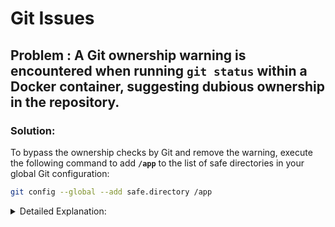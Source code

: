 # Git Issues

## Problem : A Git ownership warning is encountered when running **`git status`** within a Docker container, suggesting dubious ownership in the repository.

### **Solution:**

To bypass the ownership checks by Git and remove the warning, execute the following command to add **`/app`** to the list of safe directories in your global Git configuration:

```bash
git config --global --add safe.directory /app
```

<details markdown="1">
<summary>Detailed Explanation:</summary>

**Understanding the Problem:**

- Git has built-in security measures to prevent operations in directories with potentially unsafe permissions, which may be a concern when using Docker volumes.
- The warning indicates that the current directory's ownership or permissions are not trusted by Git, possibly due to the way Docker handles user IDs and permissions.

#### **Step-by-Step Solution:**

1. **Add Safe Directory:**
   - Execute the suggested command to add the repository directory to the list of safe directories:

     ```bash
     bashCopy code
     git config --global --add safe.directory /app

     ```
   - This command tells Git to trust operations in the **`/app`** directory, which is necessary if you are sure of the directory's security and the warning is a false alarm.
2. **Verify Configuration Change:**
   - Check that the directory has been added successfully by listing the global Git configuration:

     ```bash
     bashCopy code
     git config --global --list

     ```
   - Look for the **`safe.directory`** entry to confirm that **`/app`** has been added.
3. **Re-Attempt Git Operations:**
   - Run **`git status`** or other Git commands again to ensure that the warning no longer appears.

#### Additional Notes:

- This solution assumes that the user has assessed the security implications and determined that the directory is indeed safe to use.
- For security reasons, it's generally better to understand and fix the underlying permission issues rather than globally disabling ownership checks. The immediate solution is a workaround and not a fundamental fix.
- Users should be cautious about using **`-global`** configuration changes, as they apply to all repositories for the current user. If the environment is shared or used for multiple projects, consider whether this change is appropriate.

</details>
